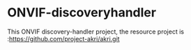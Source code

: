 # ONVIF-discoveryhandler
This ONVIF discovery-handler project, the resource project is :https://github.com/project-akri/akri.git
